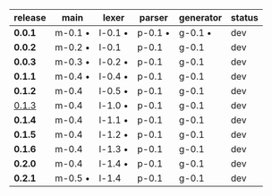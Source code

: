 |  release  |  main   |  lexer  | parser  |generator| status |
|-----------|---------|---------|---------|---------|--------|
| **0.0.1** | m-0.1 • | l-0.1 • | p-0.1 • | g-0.1 • |  dev   |
| **0.0.2** | m-0.2 • | l-0.1   | p-0.1   | g-0.1   |  dev   |
| **0.0.3** | m-0.3 • | l-0.2 • | p-0.1   | g-0.1   |  dev   |
| **0.1.1** | m-0.4 • | l-0.4 • | p-0.1   | g-0.1   |  dev   |
| **0.1.2** | m-0.4   | l-0.5 • | p-0.1   | g-0.1   |  dev   |
| [0.1.3](github.com/elydre/ks2cpp/commit/98e257dda8cfc1efc7668bbced2c496a07a94afc) | m-0.4   | l-1.0 • | p-0.1   | g-0.1   |  dev   |
| **0.1.4** | m-0.4   | l-1.1 • | p-0.1   | g-0.1   |  dev   |
| **0.1.5** | m-0.4   | l-1.2 • | p-0.1   | g-0.1   |  dev   |
| **0.1.6** | m-0.4   | l-1.3 • | p-0.1   | g-0.1   |  dev   |
| **0.2.0** | m-0.4   | l-1.4 • | p-0.1   | g-0.1   |  dev   |
| **0.2.1** | m-0.5 • | l-1.4   | p-0.1   | g-0.1   |  dev   |